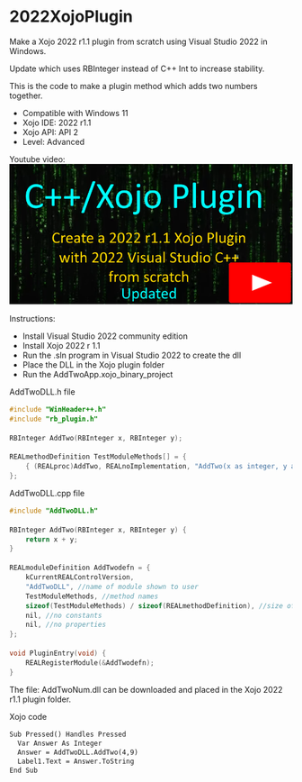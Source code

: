 # 2022XojoPlugin
Make a Xojo 2022 r1.1 plugin from scratch using Visual Studio 2022 in Windows.

Update which uses RBInteger instead of C++ Int to increase stability.

This is the code to make a plugin method which adds two numbers together. 
  - Compatible with Windows 11
  - Xojo IDE: 2022 r1.1
  - Xojo API: API 2
  - Level: Advanced
  
  Youtube video:
[![Xojo Plugin Creation from Scratch](https://github.com/eugenedakin/2022XojoPlugin/blob/main/PluginScreenUpdated.png)](https://youtu.be/Ap3Ufre_RXk)

Instructions:
- Install Visual Studio 2022 community edition
- Install Xojo 2022 r 1.1
- Run the .sln program in Visual Studio 2022 to create the dll
- Place the DLL in the Xojo plugin folder
- Run the AddTwoApp.xojo_binary_project

AddTwoDLL.h file
```C++
#include "WinHeader++.h"
#include "rb_plugin.h"

RBInteger AddTwo(RBInteger x, RBInteger y);

REALmethodDefinition TestModuleMethods[] = {
	{ (REALproc)AddTwo, REALnoImplementation, "AddTwo(x as integer, y as integer) as integer", REALconsoleSafe },
};
```

AddTwoDLL.cpp file
```C++
#include "AddTwoDLL.h"

RBInteger AddTwo(RBInteger x, RBInteger y) {
	return x + y;
}

REALmoduleDefinition AddTwodefn = {
	kCurrentREALControlVersion,
	"AddTwoDLL", //name of module shown to user
	TestModuleMethods, //method names
	sizeof(TestModuleMethods) / sizeof(REALmethodDefinition), //size of methods
	nil, //no constants
	nil, //no properties
};

void PluginEntry(void) {
	REALRegisterModule(&AddTwodefn);
}
```

The file: AddTwoNum.dll can be downloaded and placed in the Xojo 2022 r1.1 plugin folder.

Xojo code
```xojo
Sub Pressed() Handles Pressed
  Var Answer As Integer
  Answer = AddTwoDLL.AddTwo(4,9)
  Label1.Text = Answer.ToString
End Sub
```
